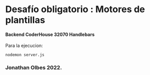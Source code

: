 # Desafío obligatorio : Motores de plantillas

#### Backend CoderHouse 32070 Handlebars

Para la ejecucion:

```
nodemon server.js
```

### Jonathan Olbes 2022.
